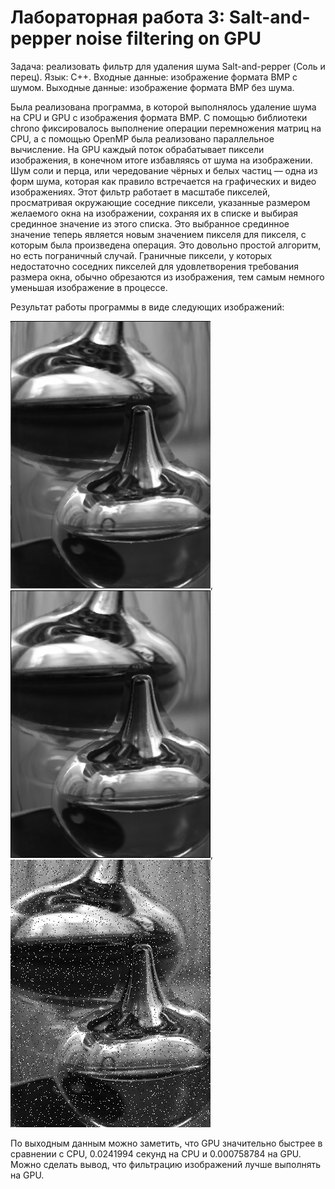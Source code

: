 # Лабораторная работа 3: Salt-and-pepper noise filtering on GPU

Задача: реализовать фильтр для удаления шума Salt-and-pepper (Соль и перец).
Язык: C++.
Входные данные: изображение формата BMP с шумом.
Выходные данные: изображение формата BMP без шума.

Была реализована программа, в которой выполнялось удаление шума на CPU и GPU с изображения формата BMP. С помощью библиотеки chrono фиксировалось выполнение операции перемножения матриц на CPU, а с помощью OpenMP была реализовано параллельное вычисление. На GPU каждый поток обрабатывает пиксели изображения, в конечном итоге избавляясь от шума на изображении. Шум соли и перца, или чередование чёрных и белых частиц — одна из форм шума, которая как правило встречается на графических и видео изображениях. Этот фильтр работает в масштабе пикселей, просматривая окружающие соседние пиксели, указанные размером желаемого окна на изображении, сохраняя их в списке и выбирая срединное значение из этого списка. Это выбранное срединное значение теперь является новым значением пикселя для пикселя, с которым была произведена операция. Это довольно простой алгоритм, но есть пограничный случай. Граничные пиксели, у которых недостаточно соседних пикселей для удовлетворения требования размера окна, обычно обрезаются из изображения, тем самым немного уменьшая изображение в процессе.

Результат работы программы в виде следующих изображений:

![alt text](CPUout.bmp), ![alt text](GPUout.bmp), ![alt text](Image4.bmp)

По выходным данным можно заметить, что GPU значительно быстрее в сравнении с CPU, 0.0241994 секунд на CPU и 0.000758784 на GPU. Можно сделать вывод, что фильтрацию изображений лучше выполнять на GPU.